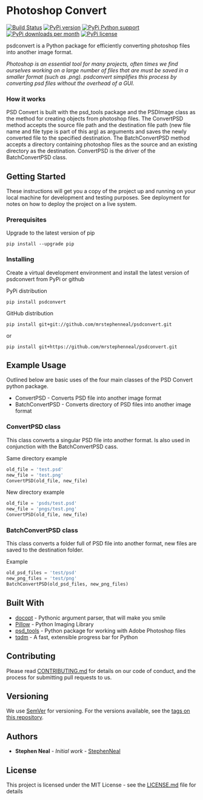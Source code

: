# Photoshop Convert

[![Build Status](https://travis-ci.com/sfneal/psdconvert.svg?branch=master)](https://travis-ci.com/sfneal/psdconvert)
[![PyPi version](https://img.shields.io/pypi/v/psdconvert)](https://pypi.org/project/psdconvert)
[![PyPi Python support](https://img.shields.io/pypi/pyversions/psdconvert)](https://pypi.org/project/psdconvert)
[![PyPi downloads per month](https://img.shields.io/pypi/dm/psdconvert)](https://pypi.org/project/psdconvert)
[![PyPi license](https://img.shields.io/pypi/l/psdconvert)](https://pypi.org/project/psdconvert)

psdconvert is a Python package for efficiently converting photoshop files into another image format.

_Photoshop is an essential tool for many projects, often times we find ourselves working on a large number of files that are must be saved in a smaller format (such as .png).  psdconvert simplifies this process by converting psd files without the overhead of a GUI._


### How it works

PSD Convert is built with the psd_tools package and the PSDImage class as the method for creating objects from photoshop files.  The ConvertPSD method accepts the source file path and the destination file path (new file name and file type is part of this arg) as arguments and saves the newly converted file to the specified destination.  The BatchConvertPSD method accepts a directory containing photoshop files as the source and an existing directory as the destination.  ConvertPSD is the driver of the BatchConvertPSD class.

## Getting Started

These instructions will get you a copy of the project up and running on your local machine for development and testing purposes. See deployment for notes on how to deploy the project on a live system.

### Prerequisites

Upgrade to the latest version of pip

```
pip install --upgrade pip
```

### Installing

Create a virtual development environment and install the latest version of psdconvert from PyPi or github

PyPi distribution

```
pip install psdconvert
```

GitHub distribution

```
pip install git+git://github.com/mrstephenneal/psdconvert.git
```
or

```
pip install git+https://github.com/mrstephenneal/psdconvert.git
```

## Example Usage

Outlined below are basic uses of the four main classes of the PSD Convert python package.

* ConvertPSD - Converts PSD file into another image format
* BatchConvertPSD - Converts directory of PSD files into another image format

### ConvertPSD class

This class converts a singular PSD file into another format.  Is also used in conjunction with the BatchConvertPSD cass.

Same directory example

```python
old_file = 'test.psd'
new_file = 'test.png'
ConvertPSD(old_file, new_file)
```

New directory example

```python
old_file = 'psds/test.psd'
new_file = 'pngs/test.png'
ConvertPSD(old_file, new_file)
```

### BatchConvertPSD class

This class converts a folder full of PSD file into another format, new files are saved to the destination folder.

Example

```python
old_psd_files = 'test/psd'
new_png_files = 'test/png'
BatchConvertPSD(old_psd_files, new_png_files)
```

## Built With

* [docopt](https://docopt.org) - Pythonic argument parser, that will make you smile
* [Pillow](https://python-pillow.org) - Python Imaging Library
* [psd_tools](https://python-pillow.org) - Python package for working with Adobe Photoshop files
* [tqdm](https://github.com/tqdm/tqdm) - A fast, extensible progress bar for Python

## Contributing

Please read [CONTRIBUTING.md](https://github.com/mrstephenneal/psdconvert/blob/master/CONTRIBUTING.md) for details on our code of conduct, and the process for submitting pull requests to us.

## Versioning

We use [SemVer](http://semver.org/) for versioning. For the versions available, see the [tags on this repository](https://github.com/dirutility/tags). 

## Authors

* **Stephen Neal** - *Initial work* - [StephenNeal](https://github.com/mrstephenneal)

## License

This project is licensed under the MIT License - see the [LICENSE.md](LICENSE.md) file for details